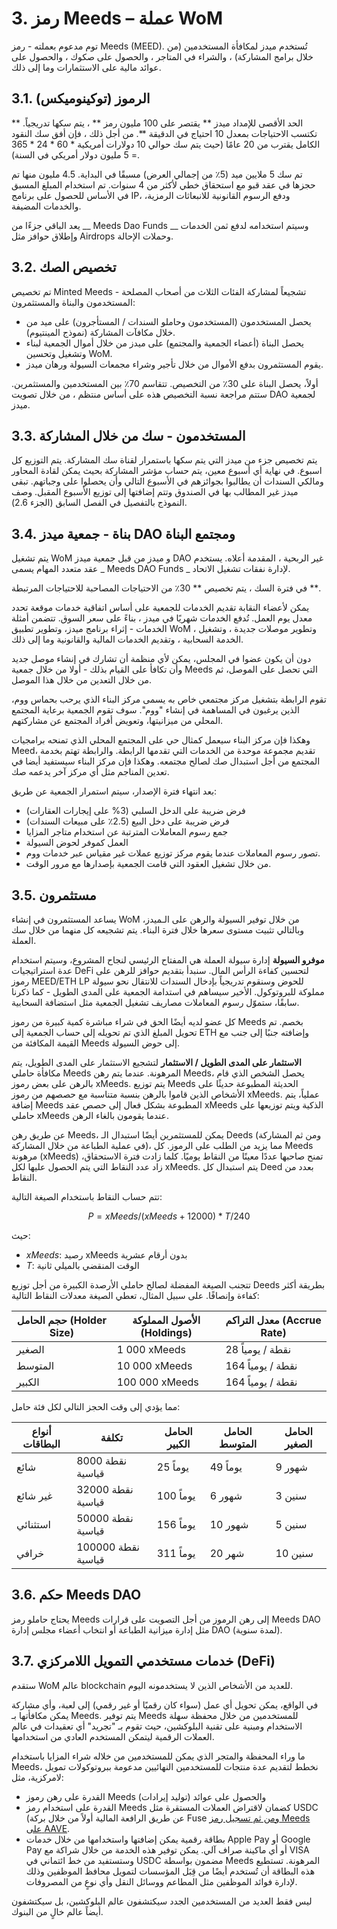 # 3. رمز Meeds – عملة WoM

توم مدعوم بعملته - رمز Meeds (MEED). تُستخدم ميدز لمكافأة المستخدمين (من خلال برامج المشاركة) ، والشراء في المتاجر ، والحصول على صكوك ، والحصول على عوائد مالية على الاستثمارات وما إلى ذلك.

## 3.1. الرموز (توكينوميكس)

الحد الأقصى للإمداد ميدز ** يقتصر على 100 مليون رمز ** ، يتم سكها تدريجياً. ** تكتسب الاحتياجات بمعدل 10 احتياج في الدقيقة **. من أجل ذلك ، فإن أفق سك النقود الكامل يقترب من 20 عامًا (حيث يتم سك حوالي 10 دولارات أمريكية * 60 * 24 * 365 = 5 مليون دولار أمريكي في السنة).

تم سك 5 ملايين ميد (5٪ من إجمالي العرض) مسبقًا في البداية. 4.5 مليون منها تم حجزها في عقد قبو مع استحقاق خطي لأكثر من 4 سنوات. تم استخدام المبلغ المسبق في الأساس للحصول على برنامج IP، ودفع الرسوم القانونية للانبعاثات الرمزية، والخدمات المضيفة.

يعد الباقي جزءًا من __ Meeds Dao Funds __ وسيتم استخدامه لدفع ثمن الخدمات وإطلاق حوافز مثل Airdrops وحملات الإحالة.


## 3.2. تخصيص الصك

تم تخصيص Minted Meeds تشجيعاً لمشاركة الفئات الثلاث من أصحاب المصلحة - المستخدمون والبناة والمستثمرون:

- يحصل المستخدمون (المستخدمون وحاملو السندات / المستأجرون) على ميد من خلال مكافآت المشاركة (نموذج المينتيوم).
- يحصل البناة (أعضاء الجمعية والمجتمع) على ميدز من خلال أموال الجمعية لبناء وتشغيل وتحسين WoM.
- يقوم المستثمرون بدفع الأموال من خلال تأجير وشراء مجمعات السيولة ورهان ميدز.

أولاً، يحصل البناة على 30٪ من التخصيص. تتقاسم 70٪ بين المستخدمين والمستثمرين. ستتم مراجعة نسبة التخصيص هذه على أساس منتظم ، من خلال تصويت DAO لجمعية ميدز.

## 3.3. المستخدمون - سك من خلال المشاركة

يتم تخصيص جزء من ميدز التي يتم سكها باستمرار لقناة سك المشاركة. يتم التوزيع كل اسبوع. في نهاية أي أسبوع معين، يتم حساب مؤشر المشاركة بحيث يمكن لقادة المحاور ومالكي السندات أن يطالبوا بجوائزهم في الأسبوع التالي وأن يحصلوا على وجباتهم. تبقى ميدز غير المطالب بها في الصندوق وتتم إضافتها إلى توزيع الأسبوع المقبل. وصف النموذج بالتفصيل في الفصل السابق (الجزء 2.6).

## 3.4. بناة - جمعية ميدز DAO ومجتمع البناة

يتم تشغيل WoM و ميدز من قبل جمعية ميدز DAO غير الربحية ، المقدمة أعلاه. يستخدم عقد متعدد المهام يسمى _ Meeds DAO Funds _ لإدارة نفقات تشغيل الاتحاد.

في فترة السك ، يتم تخصيص ** 30٪ من الاحتياجات المصاحبة للاحتياجات المرتبطة **.

يمكن لأعضاء النقابة تقديم الخدمات للجمعية على أساس اتفاقية خدمات موقعة تحدد معدل يوم العمل. تُدفع الخدمات شهريًا في ميدز ، بناءً على سعر السوق. تتضمن أمثلة الخدمات - إثراء برنامج ميدز، وتطوير تطبيق WoM ، وتطوير موصلات جديدة ، وتشغيل الخدمة السحابية ، وتقديم الخدمات المالية والقانونية وما إلى ذلك.

دون أن يكون عضوا في المجلس، يمكن لأي منظمة أن تشارك في إنشاء موصل جديد وأن تكافأ على القيام بذلك - أولا من خلال جمعية Meeds التي تحصل على الموصل، ثم من خلال التعدين من خلال هذا الموصل.

تقوم الرابطة بتشغيل مركز مجتمعي خاص به يسمى مركز البناء الذي يرحب بحماس ووم، الذين يرغبون في المساهمة في إنشاء "ووم". سوف تقوم الجمعية برعاية المجتمع المحلي من ميزانيتها، وتعويض أفراد المجتمع عن مشاركتهم.

وهكذا فإن مركز البناء سيعمل كمثال حي على المجتمع المحلي الذي تمنحه برامجيات Meed، تقديم مجموعة موحدة من الخدمات التي تقدمها الرابطة. والرابطة تهتم بخدمة المجتمع من أجل استبدال صك لصالح مجتمعه. وهكذا فإن مركز البناء سيستفيد أيضا في تعدين المناجم مثل أي مركز آخر يدعمه صك.

بعد انتهاء فترة الإصدار، سيتم استمرار الجمعية عن طريق:

- فرض ضريبة على الدخل السلبي (3% على إيجارات العقارات)
- فرض ضريبة على دخل البيع (2.5٪ على مبيعات السندات)
- جمع رسوم المعاملات المترتبة عن استخدام متاجر المزايا
- العمل كموفر لحوض السيولة
- تصور رسوم المعاملات عندما يقوم مركز توزيع عملات غير مقياس عبر خدمات ووم.
- من خلال تشغيل العقود التي قامت الجمعية بإصدارها مع مرور الوقت.


## 3.5. مستثمرون

يساعد المستثمرون في إنشاء WoM من خلال توفير السيولة والرهن على الـميدز، وبالتالي تثبيت مستوى سعرها خلال فترة البناء. يتم تشجيعه كل منهما من خلال سك العملة.

**موفرو السيولة** إدارة سيولة العملة هي المفتاح الرئيسي لنجاح المشروع، وسيتم استخدام عدة استراتيجيات DeFi لتحسين كفاءة الرأس المال. سنبدأ بتقديم حوافز للرهن على رموز MEED/ETH LP للحوض وسنقوم تدريجياً بإدخال السندات للانتقال نحو سيولة مملوكة للبروتوكول. الأخير سيساهم في استدامة الجمعية على المدى الطويل - كما ذكرنا سابقًا، ستموّل رسوم المعاملات مصاريف تشغيل الجمعية مثل استضافة السحابية.

كل عضو لديه أيضًا الحق في شراء مباشرة كمية كبيرة من رموز Meeds بخصم. تم تحويل المبلغ الذي تم تحويله إلى حساب الجمعية إلى ETH وإضافته جنبًا إلى جنب مع القيمة المكافئة من Meeds إلى حوض السيولة.

**الاستثمار على المدى الطويل / الاستثمار** لتشجيع الاستثمار على المدى الطويل، يتم مكافأة حاملي Meeds المرهونة. عندما يتم رهن Meeds، يحصل الشخص الذي قام بالرهن على بعض رموز xMeeds. يتم توزيع Meeds الحديثة المطبوعة حديثًا على الأشخاص الذين قاموا بالرهن بنسبة متناسبة مع حصصهم من رموز xMeeds. عملياً، يتم إضافة Meeds المطبوعة بشكل فعال إلى حصص عقد xMeeds الذكية ويتم توزيعها على حاملي xMeeds عندما يقومون بالغاء الرهن.

عن طريق رهن Meeds، يمكن للمستثمرين أيضًا استبدال الـ Deeds (ومن ثم المشاركة في عملية الطباعة من خلال المشاركة)، مما يزيد من الطلب على الرموز. كل Meeds مرهونة (xMeeds) تمنح صاحبها عددًا معينًا من النقاط يوميًا. كلما زادت فترة الاستحقاق، زاد عدد النقاط التي يتم الحصول عليها لكل xMeeds. يتم استبدال كل Deed بعدد من النقاط.

تتم حساب النقاط باستخدام الصيغة التالية:

 $$ P = xMeeds / (xMeeds + 12000) * T / 240 $$

 حيث:

- $xMeeds$: رصيد xMeeds بدون أرقام عشرية
- $T$: الوقت المنقضي بالميلي ثانية

تتجنب الصيغة المفضلة لصالح حاملي الأرصدة الكبيرة من أجل توزيع Deeds بطريقة أكثر كفاءة وإنصافًا. على سبيل المثال، تعطي الصيغة معدلات النقاط التالية:

| **حجم الحامل (Holder Size)** | **الأصول المملوكة (Holdings)** | **معدل التراكم (Accrue Rate)** |
| ---------------------------- | ------------------------------ | ------------------------------ |
| الصغير                       | 1 000 xMeeds                   | 28 نقطة / يومياً               |
| المتوسط                      | 10 000 xMeeds                  | 164 نقطة / يومياً              |
| الكبير                       | 100 000 xMeeds                 | 164 نقطة / يومياً              |


مما يؤدي إلى وقت الحجز التالي لكل فئة حامل:

| **أنواع البطاقات** | **تكلفة**          | **الحامل الكبير** | **الحامل المتوسط** | **الحامل الصغير** |
| ------------------ | ------------------ | ----------------- | ------------------ | ----------------- |
| شائع               | 8000 نقطة قياسية   | 25 يوماً          | 49 يوماً           | 9 شهور            |
| غير شائع           | 32000 نقطة قياسية  | 100 يوماً         | 6 شهور             | 3 سنين            |
| استثنائي           | 50000 نقطة قياسية  | 156 يوماً         | 10 شهور            | 5 سنين            |
| خرافي              | 100000 نقطة قياسية | 311 يوماً         | 20 شهر             | 10 سنين           |

## 3.6. حكم Meeds DAO

يحتاج حاملو رمز Meeds إلى رهن الرموز من أجل التصويت على قرارات Meeds DAO مثل إدارة ميزانية الطباعة أو انتخاب أعضاء مجلس إدارة DAO (لمدة سنوية).

## 3.7. خدمات مستخدمي التمويل اللامركزي (DeFi)

ستقدم WoM عالم blockchain للعديد من الأشخاص الذين لا يستخدمونه اليوم.

في الواقع، يمكن تحويل أي عمل (سواء كان رقميًا أو غير رقمي) إلى لعبة، وأي مشاركة يمكن مكافأتها بـ Meeds. يتم توفير Meeds للمستخدمين من خلال محفظة سهلة الاستخدام ومبنية على تقنية البلوكشين، حيث تقوم بـ "تجريد" أي تعقيدات في عالم العملات الرقمية ليتمكن المستخدم العادي من استخدامها.

ما وراء المحفظة والمتجر الذي يمكن للمستخدمين من خلاله شراء المزايا باستخدام Meeds، نخطط لتقديم عدة منتجات للمستخدمين النهائيين مدعومة ببروتوكولات تمويل لامركزية، مثل:

- القدرة على رهن رموز Meeds والحصول على عوائد (توليد إيرادات)
- القدرة على استخدام رمز Meeds كضمان لاقتراض العملات المستقرة مثل USDC (عن طريق الرافعة المالية أولاً من خلال بركة Fuse [ ومن ثم تسجيل رمز Meeds على ](https://app.rari.capital/fuse) [AAVE](https://aave.com/).
- بطاقة رقمية يمكن إضافتها واستخدامها من خلال خدمات Apple Pay أو Google Pay أو أي ماكينة صراف آلي. يمكن توفير هذه الخدمة من خلال شراكة مع VISA وستستفيد من خط ائتماني في USDC مضمون بواسطة Meeds المرهونة. تستطيع هذه البطاقة أن تُستخدم أيضًا من قِبَل المؤسسات لتمويل محافظ الموظفين وذلك لإدارة فوائد الموظفين مثل المطاعم ووسائل النقل وأي نوعٍ من المصروفات.

ليس فقط العديد من المستخدمين الجدد سيكتشفون عالم البلوكشين، بل سيكتشفون أيضاً عالم خالٍ من البنوك.

 
